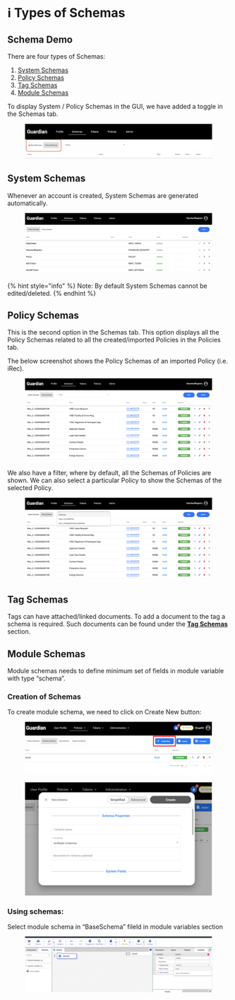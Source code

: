 # ℹ️ Types of Schemas

## Schema Demo

There are four types of Schemas:

1. [System Schemas](system-policy-schemas.md#system-schemas)
2. [Policy Schemas](system-policy-schemas.md#policy-schemas)
3. [Tag Schemas](system-policy-schemas.md#tag-schemas)
4. [Module Schemas](system-policy-schemas.md#module-schemas)

To display System / Policy Schemas in the GUI, we have added a toggle in the Schemas tab.

<figure><img src="../../../.gitbook/assets/image (37) (1) (1).png" alt=""><figcaption></figcaption></figure>

## System Schemas

Whenever an account is created, System Schemas are generated automatically.

<figure><img src="../../../.gitbook/assets/image (3) (1) (1) (1) (1) (1) (1) (1) (1) (1) (1) (1) (1) (1) (1) (1) (1).png" alt=""><figcaption></figcaption></figure>

{% hint style="info" %}
Note: By default System Schemas cannot be edited/deleted.
{% endhint %}

## Policy Schemas <a href="#policy-schemas" id="policy-schemas"></a>

This is the second option in the Schemas tab. This option displays all the Policy Schemas related to all the created/imported Policies in the Policies tab.

The below screenshot shows the Policy Schemas of an imported Policy (i.e. iRec).

<figure><img src="../../../.gitbook/assets/image (36) (1) (1).png" alt=""><figcaption></figcaption></figure>

We also have a filter, where by default, all the Schemas of Policies are shown. We can also select a particular Policy to show the Schemas of the selected Policy.

<figure><img src="../../../.gitbook/assets/image (38) (1).png" alt=""><figcaption></figcaption></figure>

## Tag Schemas

Tags can have attached/linked documents. To add a document to the tag a schema is required. Such documents can be found under the [**Tag Schemas**](tag-schema/) section.

## Module Schemas

Module schemas needs to define minimum set of fields in module variable with type “schema”.

### Creation of Schemas

To create module schema, we need to click on Create New button:

<figure><img src="../../../.gitbook/assets/image (224).png" alt=""><figcaption></figcaption></figure>

<figure><img src="../../../.gitbook/assets/image (225).png" alt=""><figcaption></figcaption></figure>

### Using schemas:

Select module schema in “BaseSchema” fileld in module variables section

<figure><img src="../../../.gitbook/assets/image (226).png" alt=""><figcaption></figcaption></figure>

